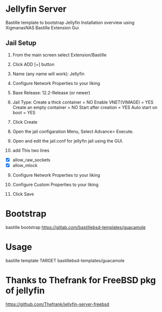 # Jellyfin Server
Bastille template to bootstrap Jellyfin
Installation overview using XigmanasNAS Bastille Extension Gui

## Jail Setup
1. From the main screen select Extension/Bastille

2. Click ADD [+] button

3. Name (any name will work): Jellyfin

4. Configure Network Properties to your liking

5. Base Release: 12.2-Release (or newer)

6. Jail Type: 
            Create a thick container  = NO
            Enable VNET(VIMAGE)       = YES
            Create an empty container = NO
            Start after creation      = YES
            Auto start on boot        = YES

7. Click Create

8. Open the jail configaration Menu, Select Advance> Execute.

9. Open and edit the jail.conf for jellyfin jail using the GUI.

10. add This two lines
- [x] allow_raw_sockets
- [x] allow_mlock

9. Configure Network Properties to your liking

10. Configure Custom Properties to your liking

11. Click Save


# Bootstrap
bastille bootstrap https://gitlab.com/bastillebsd-templates/guacamole

# Usage
bastille template TARGET bastillebsd-templates/guacamole

# Thanks to Thefrank for FreeBSD pkg of jellyfin
https://github.com/Thefrank/jellyfin-server-freebsd
